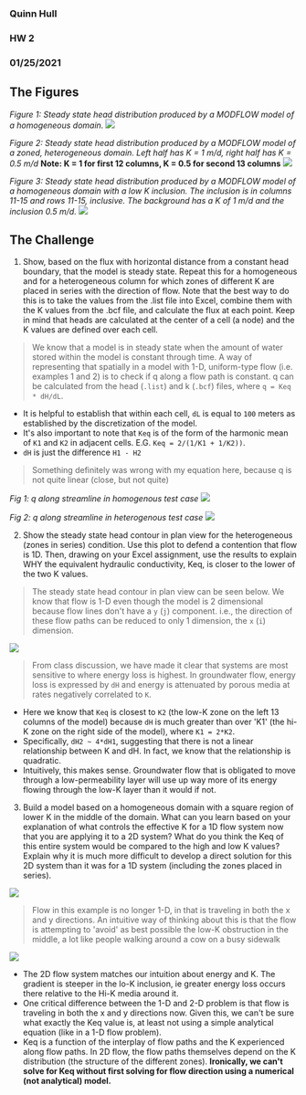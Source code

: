 ### Quinn Hull
### HW 2
### 01/25/2021



## The Figures
*Figure 1: Steady state head distribution produced by a MODFLOW model of a homogeneous domain.*
![](assets/correct_figures_Hull-1be2552a.png)


*Figure 2: Steady state head distribution produced by a MODFLOW model of a zoned, heterogeneous domain. Left half has K = 1 m/d, right half has K = 0.5 m/d*
**Note: K = 1 for first 12 columns, K = 0.5 for second 13 columns**
![](assets/correct_figures_Hull-6d048d45.png)

*Figure 3: Steady state head distribution produced by a MODFLOW model of a homogeneous domain with a low K inclusion. The inclusion is in columns 11-15 and rows 11-15, inclusive. The background has a K of 1 m/d and the inclusion 0.5 m/d.*
![](assets/correct_figures_Hull-8ea02885.png)


## The Challenge
1. Show, based on the flux with horizontal distance from a constant head boundary, that the model is steady state. Repeat this for a homogeneous and for a heterogeneous column for which zones of different K are placed in series with the direction of flow. Note that the best way to do this is to take the values from the .list file into Excel, combine them with the K values from the .bcf file, and calculate the flux at each point. Keep in mind that heads are calculated at the center of a cell (a node) and the K values are defined over each cell.

> We know that a model is in steady state when the amount of water stored within the model is constant through time. A way of representing that spatially in a model with 1-D, uniform-type flow (i.e. examples 1 and 2) is to check if q along a flow path is constant. q can be calculated from the head (`.list`) and k (`.bcf`) files, where `q = Keq * dH/dL`.
  * It is helpful to establish that within each cell, `dL` is equal to `100` meters as established by the discretization of the model.
  * It's also important to note that `Keq` is of the form of the harmonic mean of `K1` and `K2` in adjacent cells. E.G. `Keq = 2/(1/K1 + 1/K2))`.
  * `dH` is just the difference `H1 - H2`

> Something definitely was wrong with my equation here, because q is not quite linear (close, but not quite)

*Fig 1: q along streamline in homogenous test case*
![](assets/HW_02_Hull-57290dac.png)


*Fig 2: q along streamline in heterogenous test case*
![](assets/HW_02_Hull-1cc81169.png)

2. Show the steady state head contour in plan view for the heterogeneous (zones in series) condition. Use this plot to defend a contention that flow is 1D. Then, drawing on your Excel assignment, use the results to explain WHY the equivalent hydraulic conductivity, Keq, is closer to the lower of the two K values.

> The steady state head contour in plan view can be seen below. We know that flow is 1-D even though the model is 2 dimensional because flow lines don't have a `y` (`j`) component. i.e., the direction of these flow paths can be reduced to only 1 dimension, the `x` (`i`) dimension.

![](assets/HW_02_Hull-1ec6ee07.png)

> From class discussion, we have made it clear that systems are most sensitive to where energy loss is highest. In groundwater flow, energy loss is expressed by `dH` and energy is attenuated by porous media at rates negatively correlated to `K`.   
  * Here we know that `Keq` is closest to `K2` (the low-K zone on the left 13 columns of the model) because `dH` is much greater than over 'K1' (the hi-K zone on the right side of the model), where `K1 = 2*K2`.
  * Specifically, `dH2 ~ 4*dH1`, suggesting that there is not a linear relationship between K and dH. In fact, we know that the relationship is quadratic.
  * Intuitively, this makes sense. Groundwater flow that is obligated to move through a low-permeability layer will use up way more of its energy flowing through the low-K layer than it would if not.


3. Build a model based on a homogeneous domain with a square region of lower K in the middle of the domain. What can you learn based on your explanation of what controls the effective K for a 1D flow system now that you are applying it to a 2D system? What do you think the Keq of this entire system would be compared to the high and low K values? Explain why it is much more difficult to develop a direct solution for this 2D system than it was for a 1D system (including the zones placed in series).

![](assets/HW_02_Hull-bf286272.png)

> Flow in this example is no longer 1-D, in that is traveling in both the x and y directions. An intuitive way of thinking about this is that the flow is attempting to 'avoid' as best possible the low-K obstruction in the middle, a lot like people walking around a cow on a busy sidewalk

![](assets/HW_02_Hull-e7b43f1e.png)

>   
  * The 2D flow system matches our intuition about energy and K. The gradient is steeper in the lo-K inclusion, ie greater energy loss occurs there relative to the Hi-K media around it.
  * One critical difference between the 1-D and 2-D problem is that flow is traveling in both the x and y directions now. Given this, we can't be sure what exactly the Keq value is, at least not using a simple analytical equation (like in a 1-D flow problem).
  * Keq is a function of the interplay of flow paths and the K experienced along flow paths. In 2D flow, the flow paths themselves depend on the K distribution (the structure of the different zones). **Ironically, we can't solve for Keq without first solving for flow direction using a numerical (not analytical) model.**
